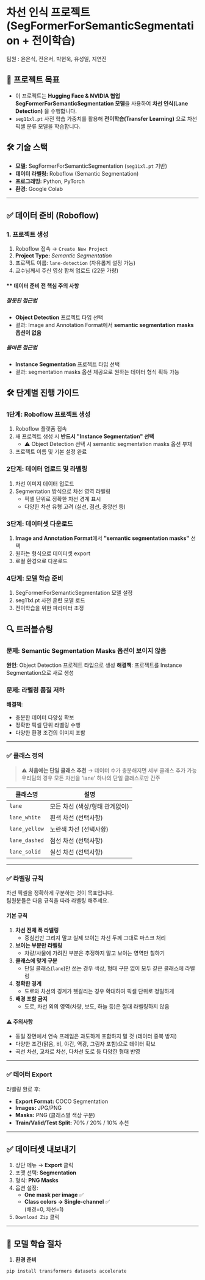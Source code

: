 # 차선 인식 프로젝트 (SegFormerForSemanticSegmentation + 전이학습)
팀원 : 윤은식, 전은서, 박현욱, 유성일, 지연진

## 📌 프로젝트 목표
- 이 프로젝트는 **Hugging Face & NVIDIA 협업 SegFormerForSemanticSegmentation 모델**을 사용하여 **차선 인식(Lane Detection)** 을 수행합니다.  
- `seg11xl.pt` 사전 학습 가중치를 활용해 **전이학습(Transfer Learning)** 으로 차선 픽셀 분류 모델을 학습합니다.


## 🛠 기술 스택
- **모델:** SegFormerForSemanticSegmentation (`seg11xl.pt` 기반)
- **데이터 라벨링:** Roboflow (Semantic Segmentation)
- **프로그래밍:** Python, PyTorch
- **환경:** Google Colab

---

## ✅ 데이터 준비 (Roboflow)

### 1. 프로젝트 생성
1. Roboflow 접속 → `Create New Project`
2. **Project Type:** *Semantic Segmentation*
3. 프로젝트 이름: `lane-detection` (자유롭게 설정 가능)
4. 교수님께서 주신 영상 합쳐 업로드 (22분 가량)

#### ** 데이터 준비 전 핵심 주의 사항

##### 잘못된 접근법
- **Object Detection** 프로젝트 타입 선택
- 결과: Image and Annotation Format에서 **semantic segmentation masks 옵션이 없음**

##### 올바른 접근법  
- **Instance Segmentation** 프로젝트 타입 선택
- 결과: segmentation masks 옵션 제공으로 원하는 데이터 형식 획득 가능

## 🛠️ 단계별 진행 가이드

### 1단계: Roboflow 프로젝트 생성
1. Roboflow 플랫폼 접속
2. 새 프로젝트 생성 시 **반드시 "Instance Segmentation" 선택**
   - ⚠️ Object Detection 선택 시 semantic segmentation masks 옵션 부재
3. 프로젝트 이름 및 기본 설정 완료

### 2단계: 데이터 업로드 및 라벨링
1. 차선 이미지 데이터 업로드
2. Segmentation 방식으로 차선 영역 라벨링
   - 픽셀 단위로 정확한 차선 경계 표시
   - 다양한 차선 유형 고려 (실선, 점선, 중앙선 등)

### 3단계: 데이터셋 다운로드
1. **Image and Annotation Format**에서 **"semantic segmentation masks"** 선택
2. 원하는 형식으로 데이터셋 export
3. 로컬 환경으로 다운로드

### 4단계: 모델 학습 준비
1. SegFormerForSemanticSegmentation 모델 설정
2. seg11xl.pt 사전 훈련 모델 로드
3. 전이학습을 위한 파라미터 조정

## 🔍 트러블슈팅

### 문제: Semantic Segmentation Masks 옵션이 보이지 않음
**원인**: Object Detection 프로젝트 타입으로 생성
**해결책**: 프로젝트를 Instance Segmentation으로 새로 생성

### 문제: 라벨링 품질 저하
**해결책**: 
- 충분한 데이터 다양성 확보
- 정확한 픽셀 단위 라벨링 수행
- 다양한 환경 조건의 이미지 포함

---

### ✅ 클래스 정의
> ⚠ **처음에는 단일 클래스 추천** → 데이터 수가 충분해지면 세부 클래스 추가 가능
> 우리팀의 경우 모든 차선을 'lane' 하나의 단일 클래스로만 간주

| 클래스명       | 설명                                    |
|----------------|----------------------------------------|
| `lane`         | 모든 차선 (색상/형태 관계없이)          |
| `lane_white`   | 흰색 차선 (선택사항)                    |
| `lane_yellow`  | 노란색 차선 (선택사항)                  |
| `lane_dashed`  | 점선 차선 (선택사항)                    |
| `lane_solid`   | 실선 차선 (선택사항)                    |

---

### ✅ 라벨링 규칙
차선 픽셀을 정확하게 구분하는 것이 목표입니다.  
팀원분들은 다음 규칙을 따라 라벨링 해주세요.

#### 기본 규칙
1. **차선 전체 폭 라벨링**  
   - 중심선만 그리지 말고 실제 보이는 차선 두께 그대로 마스크 처리
2. **보이는 부분만 라벨링**  
   - 차량/사물에 가려진 부분은 추정하지 말고 보이는 영역만 칠하기
3. **클래스에 맞게 구분**  
   - 단일 클래스(`lane`)만 쓰는 경우 색상, 형태 구분 없이 모두 같은 클래스에 라벨링
4. **정확한 경계**  
   - 도로와 차선의 경계가 헷갈리는 경우 확대하여 픽셀 단위로 정밀하게
5. **배경 포함 금지**  
   - 도로, 차선 외의 영역(차량, 보도, 하늘 등)은 절대 라벨링하지 않음

#### ⚠ 주의사항
- 동일 장면에서 연속 프레임은 과도하게 포함하지 말 것 (데이터 중복 방지)
- 다양한 조건(맑음, 비, 야간, 역광, 그림자 포함)으로 데이터 확보
- 곡선 차선, 교차로 차선, 다차선 도로 등 다양한 형태 반영

---

### ✅ 데이터 Export
라벨링 완료 후:
- **Export Format:** COCO Segmentation
- **Images:** JPG/PNG
- **Masks:** PNG (클래스별 색상 구분)
- **Train/Valid/Test Split:** 70% / 20% / 10% 추천

---

## ✅ 데이터셋 내보내기
1. 상단 메뉴 → **Export** 클릭
2. 포맷 선택: **Segmentation**
3. 형식: **PNG Masks**
4. 옵션 설정:
   - **One mask per image** ✅
   - **Class colors → Single-channel** ✅  
     (배경=0, 차선=1)
5. `Download Zip` 클릭

---

## 🧠 모델 학습 절차

1. **환경 준비**
```bash
pip install transformers datasets accelerate
